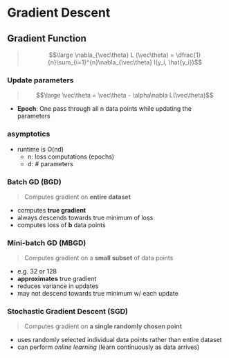 # Gradient Descent

## Gradient Function

> $$\large \nabla_{\vec\theta} L (\vec\theta) = \dfrac{1}{n}\sum_{i=1}^{n}\nabla_{\vec\theta} l(y_i, \hat{y_i})$$

### Update parameters

> $$\large \vec\theta = \vec\theta - \alpha\nabla L(\vec\theta)$$

- **Epoch**: One pass through all n data points while updating the parameters

### asymptotics

- runtime is O(nd)
  - n: loss computations (epochs)
  - d: # parameters

### Batch GD (BGD)

> Computes gradient on **entire dataset**

- computes **true gradient**
- always descends towards true minimum of loss
- computes loss of **b** data points

### Mini-batch GD (MBGD)

> Computes gradient on a **small subset** of data points

- e.g. 32 or 128
- **approximates** true gradient
- reduces variance in updates
- may not descend towards true minimum w/ each update

### Stochastic Gradient Descent (SGD)

> Computes gradient on **a single randomly chosen point**

- uses randomly selected individual data points rather than entire dataset
- can perform _online learning_ (learn continuously as data arrives)
